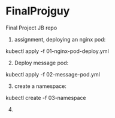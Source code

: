 # FinalProjguy
Final Project JB repo

1. assignment, deploying an nginx pod:

kubectl apply -f 01-nginx-pod-deploy.yml

2. Deploy message pod:

kubectl apply -f 02-message-pod.yml

3. create a namespace:

kubectl create -f 03-namespace

4. 